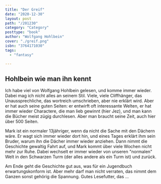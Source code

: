 ```yaml
---
title: "Der Greif"
date: "2020-12-30"
layout: post
path: "/201230"
category: "Category"
posttype: "book"
author: "Wolfgang Hohlbein"
cover: "./greif.png"
isbn: "3764171030"
tags:
  - "fantasy"

---
```

## Hohlbein wie man ihn kennt

Ich habe viel von Wolfgang Hohlbein gelesen, und komme immer wieder. Dabei mag ich nicht alles an seinem Stil. Viele, viele Cliffhänger, das Unaussprechliche, das wortreich umschrieben, aber nie erklärt wird. Aber er hat auch seine guten Seiten: er entwirft oft interessante Welten, er hat immer wieder Charactere, die man lieb gewinnt (hier Jez), und man kann die Bücher meist zügig durchlesen. Aber man braucht seine Zeit, auch hier über 500 Seiten.

Mark ist ein normaler 13jähriger, wenn da nicht die Sache mit den Dächern wäre. Er wagt sich immer wieder dort hin, und eines Tages erklärt ihm sein Bruder, warum ihn die Dächer immer wieder anziehen. Dann nimmt die Geschichte gewaltig Fahrt auf, und Mark kommt über viele Wochen nicht mehr zur Ruhe. Dabei wechselt er immer wieder von unseren "normalen" Welt in den Schwarzen Turm (der alles andere als ein Turm ist) und zurück.

Am Ende geht die Geschichte gut aus, was für ein Jugendbuch erwartungskonform ist. Aber mehr darf man nicht verraten, das nimmt dem Ganzen sonst gehörig die Spannung. Gutes Lesefutter, das ...